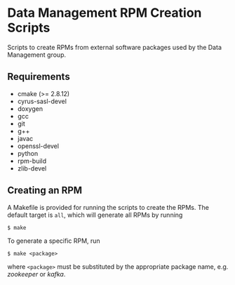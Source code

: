 # Data Management RPM Creation Scripts

Scripts to create RPMs from external software packages used by the Data
Management group.


## Requirements

- cmake (>= 2.8.12)
- cyrus-sasl-devel
- doxygen
- gcc
- git
- g++
- javac
- openssl-devel
- python
- rpm-build
- zlib-devel


## Creating an RPM

A Makefile is provided for running the scripts to create the RPMs. The default
target is `all`, which will generate all RPMs by running

    $ make

To generate a specific RPM, run

    $ make <package>

where `<package>` must be substituted by the appropriate package name, e.g.
*zookeeper* or *kafka*.
